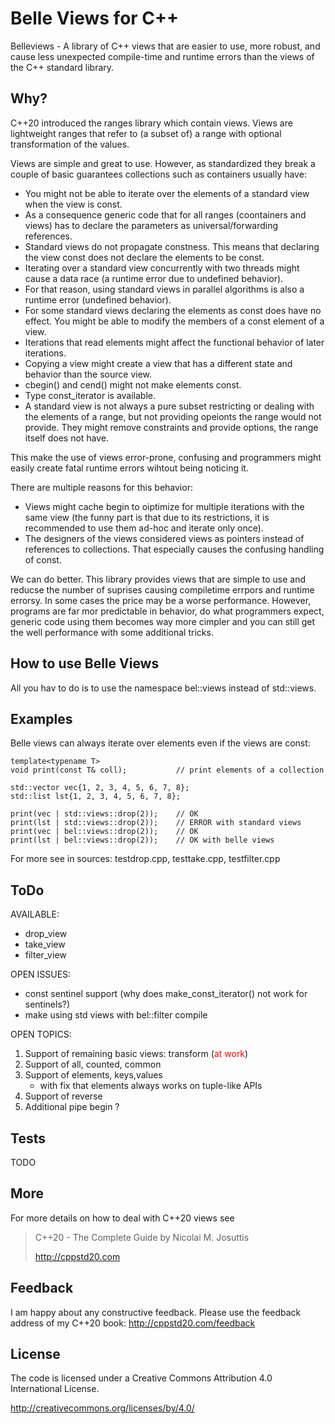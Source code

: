 # Belle Views for C++

Belleviews - A library of C++ views that are  easier to use, more robust,
and cause less unexpected compile-time and runtime errors than the views of the C++ standard library.

## Why?

C++20 introduced the ranges library which contain views.
Views are lightweight ranges that refer to (a subset of) a range
with optional transformation of the values.

Views are simple and great to use.
However, as standardized they break a couple of basic guarantees collections
such as containers usually have:
- You might not be able to iterate over the elements of a standard view when the view is const.
- As a consequence generic code that for all ranges (coontainers and views)
   has to declare the parameters as universal/forwarding references.
- Standard views do not propagate constness.
   This means that declaring the view const does not declare the elements to be const.
- Iterating over a standard view concurrently with two threads might cause a data race
   (a runtime error due to undefined behavior).
- For that reason, using standard views in parallel algorithms is
   also a runtime error (undefined behavior).
- For some standard views declaring the elements as const does have no effect.
   You might be able to modify the members of a const element of a view.
- Iterations that read elements might affect the functional behavior
   of later iterations.
- Copying a view might create a view that has a different state and behavior than the source view.
- cbegin() and cend() might not make elements const.
- Type const_iterator is available.
- A standard view is not always a pure subset restricting or dealing with the elements of a range,
   but not providing opeionts the range would not provide.
   They might remove constraints and provide options, the range itself does not have. 

This make the use of views error-prone, confusing and programmers might easily create fatal runtime errors
wihtout being noticing it.

There are multiple reasons for this behavior:
- Views might cache begin to oiptimize for multiple iterations with the same view
   (the funny part is that due to its restrictions, it is recommended to use them ad-hoc
    and iterate only once).
- The designers of the views considered views as pointers instead of
   references to collections. That especially causes the confusing handling of const.

We can do better.
This library provides views that are simple to use and reducse the number of suprises causing compiletime errpors and runtime errorsy.
In some cases the price may be a worse performance.
However, programs are far mor predictable in behavior, do what programmers expect, generic code
using them becomes way more cimpler and you can still get the well performance with some additional
tricks.

## How to use Belle Views

All you hav to do is to use the namespace bel::views instead of std::views.

## Examples

Belle views can always iterate over elements even if the views are const:

    template<typename T>
    void print(const T& coll);           // print elements of a collection
    
    std::vector vec{1, 2, 3, 4, 5, 6, 7, 8};
    std::list lst{1, 2, 3, 4, 5, 6, 7, 8};

    print(vec | std::views::drop(2));    // OK
    print(lst | std::views::drop(2));    // ERROR with standard views
    print(vec | bel::views::drop(2));    // OK
    print(lst | bel::views::drop(2));    // OK with belle views

For more see in sources: testdrop.cpp, testtake.cpp, testfilter.cpp

## ToDo

AVAILABLE:
- drop_view
- take_view
- filter_view

OPEN ISSUES:
- const sentinel support
  (why does make_const_iterator() not work for sentinels?)
- make using std views with bel::filter compile

OPEN TOPICS:
1. Support of remaining basic views: transform (<font color="red">at work</font>)
1. Support of all, counted, common
1. Support of elements, keys,values
   - with fix that elements always works on tuple-like APIs
1. Support of reverse
1. Additional pipe begin ?


## Tests

TODO

## More

For more details on how to deal with C++20 views
see

>  C++20 - The Complete Guide by Nicolai M. Josuttis
>
>  http://cppstd20.com

## Feedback

I am happy about any constructive feedback.
Please use the feedback address of my C++20 book: http://cppstd20.com/feedback

## License

The code is licensed under a Creative Commons Attribution 4.0 International License.

http://creativecommons.org/licenses/by/4.0/


